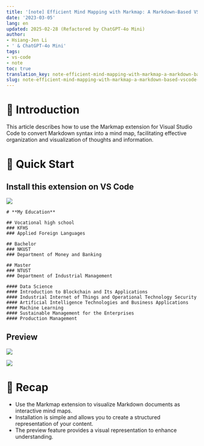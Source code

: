 ```yaml
---
title: '[note] Efficient Mind Mapping with Markmap: A Markdown-Based VScode Extension'
date: '2023-03-05'
lang: en
updated: 2025-02-28 (Refactored by ChatGPT-4o Mini)
author:
- Hsiang-Jen Li
- ' & ChatGPT-4o Mini'
tags:
- vs-code
- note
toc: true
translation_key: note-efficient-mind-mapping-with-markmap-a-markdown-based-vscode-extension
slug: note-efficient-mind-mapping-with-markmap-a-markdown-based-vscode-extension
---
```


# 📌 Introduction
This article describes how to use the Markmap extension for Visual Studio Code to convert Markdown syntax into a mind map, facilitating effective organization and visualization of thoughts and information.
<!-- more -->

# 🚀 Quick Start
## **Install this extension on VS Code**
![](https://i.imgur.com/6YFOq4e.png)
```markmap
# **My Education**

## Vocational high school
### KFHS
### Applied Foreign Languages

## Bachelor
### NKUST
### Department of Money and Banking

## Master
### NTUST
### Department of Industrial Management

#### Data Science
#### Introduction to Blockchain and Its Applications
#### Industrial Internet of Things and Operational Technology Security
#### Artificial Intelligence Technologies and Business Applications
#### Machine Learning
#### Sustainable Management for the Enterprises
#### Production Management
```

## **Preview**  
![](https://i.imgur.com/djNpe6Z.png)  

![](https://i.imgur.com/VolMWVt.png)

# 🔁 Recap
- Use the Markmap extension to visualize Markdown documents as interactive mind maps.
- Installation is simple and allows you to create a structured representation of your content.
- The preview feature provides a visual representation to enhance understanding.
